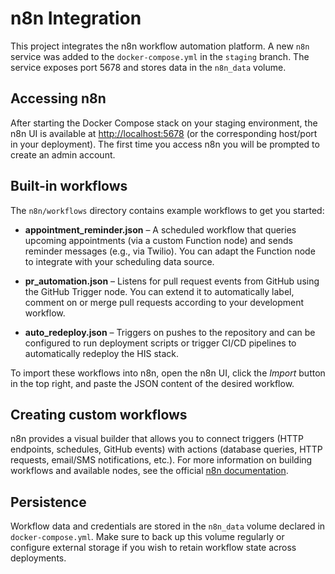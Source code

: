 # n8n Integration

This project integrates the n8n workflow automation platform. A new `n8n` service was added to the `docker-compose.yml` in the `staging` branch. The service exposes port 5678 and stores data in the `n8n_data` volume.

## Accessing n8n

After starting the Docker Compose stack on your staging environment, the n8n UI is available at [http://localhost:5678](http://localhost:5678) (or the corresponding host/port in your deployment). The first time you access n8n you will be prompted to create an admin account.

## Built-in workflows

The `n8n/workflows` directory contains example workflows to get you started:

- **appointment_reminder.json** – A scheduled workflow that queries upcoming appointments (via a custom Function node) and sends reminder messages (e.g., via Twilio). You can adapt the Function node to integrate with your scheduling data source.

- **pr_automation.json** – Listens for pull request events from GitHub using the GitHub Trigger node. You can extend it to automatically label, comment on or merge pull requests according to your development workflow.

- **auto_redeploy.json** – Triggers on pushes to the repository and can be configured to run deployment scripts or trigger CI/CD pipelines to automatically redeploy the HIS stack.

To import these workflows into n8n, open the n8n UI, click the *Import* button in the top right, and paste the JSON content of the desired workflow.

## Creating custom workflows

n8n provides a visual builder that allows you to connect triggers (HTTP endpoints, schedules, GitHub events) with actions (database queries, HTTP requests, email/SMS notifications, etc.). For more information on building workflows and available nodes, see the official [n8n documentation](https://docs.n8n.io/).

## Persistence

Workflow data and credentials are stored in the `n8n_data` volume declared in `docker-compose.yml`. Make sure to back up this volume regularly or configure external storage if you wish to retain workflow state across deployments.
